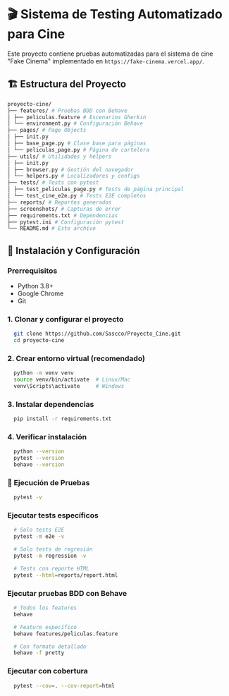 # 🎬 Sistema de Testing Automatizado para Cine

Este proyecto contiene pruebas automatizadas para el sistema de cine "Fake Cinema" implementado en `https://fake-cinema.vercel.app/`.

## 🏗️ Estructura del Proyecto
```bash
proyecto-cine/
├── features/ # Pruebas BDD con Behave
│ ├── peliculas.feature # Escenarios Gherkin
│ └── environment.py # Configuración Behave
├── pages/ # Page Objects
│ ├── init.py
│ ├── base_page.py # Clase base para páginas
│ └── peliculas_page.py # Página de cartelera
├── utils/ # Utilidades y helpers
│ ├── init.py
│ ├── browser.py # Gestión del navegador
│ └── helpers.py # Localizadores y configs
├── tests/ # Tests con pytest
│ ├── test_peliculas_page.py # Tests de página principal
│ └── test_cine_e2e.py # Tests E2E completos
├── reports/ # Reportes generados
├── screenshots/ # Capturas de error
├── requirements.txt # Dependencias
├── pytest.ini # Configuración pytest
└── README.md # Este archivo
```

## 🚀 Instalación y Configuración

### Prerrequisitos
- Python 3.8+
- Google Chrome
- Git

### 1. Clonar y configurar el proyecto
```bash
  git clone https://github.com/Sascco/Proyecto_Cine.git
  cd proyecto-cine
```
### 2. Crear entorno virtual (recomendado)
```bash
  python -m venv venv
  source venv/bin/activate  # Linux/Mac
  venv\Scripts\activate     # Windows
```
### 3. Instalar dependencias
```bash
  pip install -r requirements.txt
```
### 4. Verificar instalación
```bash
  python --version
  pytest --version
  behave --version
```
### 🧪 Ejecución de Pruebas
```bash
  pytest -v
```

### Ejecutar tests específicos
```bash
  # Solo tests E2E
  pytest -m e2e -v

  # Solo tests de regresión
  pytest -m regression -v

  # Tests con reporte HTML
  pytest --html=reports/report.html
```
### Ejecutar pruebas BDD con Behave

```bash
  # Todos los features
  behave

  # Feature específico
  behave features/peliculas.feature

  # Con formato detallado
  behave -f pretty
```

### Ejecutar con cobertura
```bash
  pytest --cov=. --cov-report=html
```
